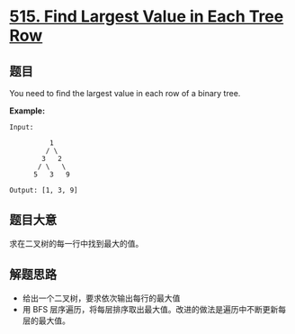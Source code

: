 # [515. Find Largest Value in Each Tree Row](https://leetcode.com/problems/find-largest-value-in-each-tree-row/)

## 题目

You need to find the largest value in each row of a binary tree.

**Example:**

    Input:

              1
             / \
            3   2
           / \   \
          5   3   9

    Output: [1, 3, 9]

## 题目大意

求在二叉树的每一行中找到最大的值。

## 解题思路

- 给出一个二叉树，要求依次输出每行的最大值
- 用 BFS 层序遍历，将每层排序取出最大值。改进的做法是遍历中不断更新每层的最大值。
